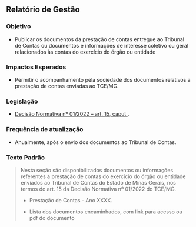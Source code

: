 ## Relatório de Gestão

### Objetivo
- Publicar os documentos da prestação de contas entregue ao Tribunal de Contas ou documentos e informações de interesse coletivo ou geral relacionados às contas do exercício do órgão ou entidade

### Impactos Esperados
- Permitir o acompanhamento pela sociedade dos documentos relativos a prestação de contas enviadas ao TCE/MG.

### Legislação
- [Decisão Normativa nº 01/2022 – art. 15, caput.](https://tclegis.tce.mg.gov.br/Home/Detalhe/1141129).

### Frequência de atualização
-	Anualmente, após o envio dos documentos ao Tribunal de Contas.

### Texto Padrão

> Nesta seção são disponibilizados documentos ou informações referentes a prestação de contas do exercício do órgão ou entidade enviados ao Tribunal de Contas do Estado de Minas Gerais, nos termos do art. 15 da Decisão Normativa nº 01/2022 do TCE/MG. 
> 
> - Prestação de Contas - Ano XXXX.
>
>  - Lista dos documentos encaminhados, com link para acesso ou pdf do documento
      
